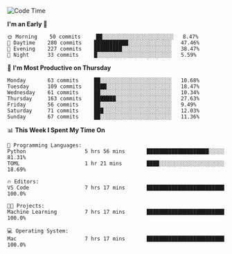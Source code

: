 <!--START_SECTION:waka-->
![Code Time](http://img.shields.io/badge/Code%20Time-347%20hrs%2035%20mins-blue)

**I'm an Early 🐤** 

```text
🌞 Morning    50 commits     ██░░░░░░░░░░░░░░░░░░░░░░░   8.47% 
🌆 Daytime    280 commits    ███████████░░░░░░░░░░░░░░   47.46% 
🌃 Evening    227 commits    █████████░░░░░░░░░░░░░░░░   38.47% 
🌙 Night      33 commits     █░░░░░░░░░░░░░░░░░░░░░░░░   5.59%

```
📅 **I'm Most Productive on Thursday** 

```text
Monday       63 commits     ██░░░░░░░░░░░░░░░░░░░░░░░   10.68% 
Tuesday      109 commits    ████░░░░░░░░░░░░░░░░░░░░░   18.47% 
Wednesday    61 commits     ██░░░░░░░░░░░░░░░░░░░░░░░   10.34% 
Thursday     163 commits    ███████░░░░░░░░░░░░░░░░░░   27.63% 
Friday       56 commits     ██░░░░░░░░░░░░░░░░░░░░░░░   9.49% 
Saturday     71 commits     ███░░░░░░░░░░░░░░░░░░░░░░   12.03% 
Sunday       67 commits     ██░░░░░░░░░░░░░░░░░░░░░░░   11.36%

```


📊 **This Week I Spent My Time On** 

```text
💬 Programming Languages: 
Python                   5 hrs 56 mins       ████████████████████░░░░░   81.31% 
TOML                     1 hr 21 mins        ████░░░░░░░░░░░░░░░░░░░░░   18.69%

🔥 Editors: 
VS Code                  7 hrs 17 mins       █████████████████████████   100.0%

🐱‍💻 Projects: 
Machine Learning         7 hrs 17 mins       █████████████████████████   100.0%

💻 Operating System: 
Mac                      7 hrs 17 mins       █████████████████████████   100.0%

```


<!--END_SECTION:waka-->
